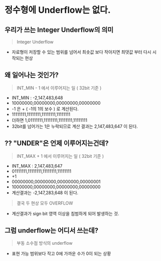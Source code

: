 # 정수형에 Underflow는 없다.

## 우리가 쓰는 Integer Underflow의 의미

> Integer Underflow

- 자료형이 저장할 수 있는 범위를 넘어서 최솟값 보다 작아지면 최댓값 부터 다시 시작되는 현상

## 왜 일어나는 것인가?

> INT_MIN - 1 에서 이루어지는 일 ( 32bit 기준 )

- INT_MIN : -2,147,483,648
- 10000000,00000000,00000000,00000000
- -1 은 + ( -1의 1의 보수 ) 로 계산된다.
- 11111111,11111111,11111111,11111111
- 더하면 1,01111111,11111111,11111111,11111111
- 32bit를 넘어가는 1은 누락되므로 계산 결과는 2,147,483,647 이 된다.

## ?? "UNDER"은 언제 이루어지는건데?

> INT_MAX + 1 에서 이루어지는 일 ( 32bit 기준 )

- INT_MAX : 2,147,483,647
- 01111111,11111111,11111111,11111111
- +1
- 00000000,00000000,00000000,00000001
- 10000000,00000000,00000000,00000000
- 계산결과는 -2,147,283,648 이 된다.

> 결국 두 현상 모두 OVERFLOW

- 계산결과가 sign bit 영역 이상을 침범하게 되어 발생하는 것.

## 그럼 underflow는 어디서 쓰는데?

> 부동 소수점 방식의 underflow

- 표현 가능 범위보다 작고 0에 가까운 수가 0이 되는 상황
